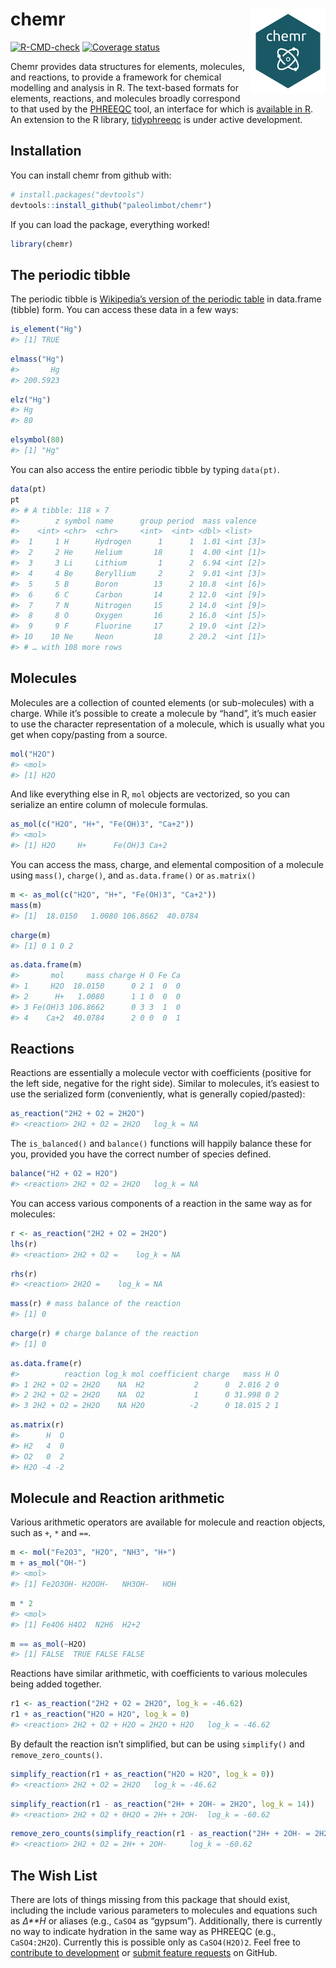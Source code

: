 
<!-- README.md is generated from README.Rmd. Please edit that file -->

# chemr <img src="man/figures/logo.png" align="right" width="120" />

<!-- badges: start -->

[![R-CMD-check](https://github.com/paleolimbot/chemr/workflows/R-CMD-check/badge.svg)](https://github.com/paleolimbot/chemr/actions)
[![Coverage
status](https://codecov.io/gh/paleolimbot/chemr/branch/master/graph/badge.svg)](https://codecov.io/github/paleolimbot/chemr?branch=master)
<!-- badges: end -->

Chemr provides data structures for elements, molecules, and reactions,
to provide a framework for chemical modelling and analysis in R. The
text-based formats for elements, reactions, and molecules broadly
correspond to that used by the
[PHREEQC](https://wwwbrr.cr.usgs.gov/projects/GWC_coupled/phreeqc/)
tool, an interface for which is [available in
R](https://cran.r-project.org/package=phreeqc). An extension to the R
library, [tidyphreeqc](https://github.com/paleolimbot/tidyphreeqc) is
under active development.

## Installation

You can install chemr from github with:

``` r
# install.packages("devtools")
devtools::install_github("paleolimbot/chemr")
```

If you can load the package, everything worked!

``` r
library(chemr)
```

## The periodic tibble

The periodic tibble is [Wikipedia’s version of the periodic
table](https://en.wikipedia.org/wiki/List_of_chemical_elements) in
data.frame (tibble) form. You can access these data in a few ways:

``` r
is_element("Hg")
#> [1] TRUE
```

``` r
elmass("Hg")
#>       Hg 
#> 200.5923
```

``` r
elz("Hg")
#> Hg 
#> 80
```

``` r
elsymbol(80)
#> [1] "Hg"
```

You can also access the entire periodic tibble by typing `data(pt)`.

``` r
data(pt)
pt
#> # A tibble: 118 × 7
#>        z symbol name      group period  mass valence  
#>    <int> <chr>  <chr>     <int>  <int> <dbl> <list>   
#>  1     1 H      Hydrogen      1      1  1.01 <int [3]>
#>  2     2 He     Helium       18      1  4.00 <int [1]>
#>  3     3 Li     Lithium       1      2  6.94 <int [2]>
#>  4     4 Be     Beryllium     2      2  9.01 <int [3]>
#>  5     5 B      Boron        13      2 10.8  <int [6]>
#>  6     6 C      Carbon       14      2 12.0  <int [9]>
#>  7     7 N      Nitrogen     15      2 14.0  <int [9]>
#>  8     8 O      Oxygen       16      2 16.0  <int [5]>
#>  9     9 F      Fluorine     17      2 19.0  <int [2]>
#> 10    10 Ne     Neon         18      2 20.2  <int [1]>
#> # … with 108 more rows
```

## Molecules

Molecules are a collection of counted elements (or sub-molecules) with a
charge. While it’s possible to create a molecule by “hand”, it’s much
easier to use the character representation of a molecule, which is
usually what you get when copy/pasting from a source.

``` r
mol("H2O")
#> <mol>
#> [1] H2O
```

And like everything else in R, `mol` objects are vectorized, so you can
serialize an entire column of molecule formulas.

``` r
as_mol(c("H2O", "H+", "Fe(OH)3", "Ca+2"))
#> <mol>
#> [1] H2O     H+      Fe(OH)3 Ca+2
```

You can access the mass, charge, and elemental composition of a molecule
using `mass()`, `charge()`, and `as.data.frame()` or `as.matrix()`

``` r
m <- as_mol(c("H2O", "H+", "Fe(OH)3", "Ca+2"))
mass(m)
#> [1]  18.0150   1.0080 106.8662  40.0784
```

``` r
charge(m)
#> [1] 0 1 0 2
```

``` r
as.data.frame(m)
#>       mol     mass charge H O Fe Ca
#> 1     H2O  18.0150      0 2 1  0  0
#> 2      H+   1.0080      1 1 0  0  0
#> 3 Fe(OH)3 106.8662      0 3 3  1  0
#> 4    Ca+2  40.0784      2 0 0  0  1
```

## Reactions

Reactions are essentially a molecule vector with coefficients (positive
for the left side, negative for the right side). Similar to molecules,
it’s easiest to use the serialized form (conveniently, what is generally
copied/pasted):

``` r
as_reaction("2H2 + O2 = 2H2O")
#> <reaction> 2H2 + O2 = 2H2O   log_k = NA
```

The `is_balanced()` and `balance()` functions will happily balance these
for you, provided you have the correct number of species defined.

``` r
balance("H2 + O2 = H2O")
#> <reaction> 2H2 + O2 = 2H2O   log_k = NA
```

You can access various components of a reaction in the same way as for
molecules:

``` r
r <- as_reaction("2H2 + O2 = 2H2O")
lhs(r)
#> <reaction> 2H2 + O2 =    log_k = NA
```

``` r
rhs(r)
#> <reaction> 2H2O =    log_k = NA
```

``` r
mass(r) # mass balance of the reaction
#> [1] 0
```

``` r
charge(r) # charge balance of the reaction
#> [1] 0
```

``` r
as.data.frame(r)
#>          reaction log_k mol coefficient charge   mass H O
#> 1 2H2 + O2 = 2H2O    NA  H2           2      0  2.016 2 0
#> 2 2H2 + O2 = 2H2O    NA  O2           1      0 31.998 0 2
#> 3 2H2 + O2 = 2H2O    NA H2O          -2      0 18.015 2 1
```

``` r
as.matrix(r)
#>      H  O
#> H2   4  0
#> O2   0  2
#> H2O -4 -2
```

## Molecule and Reaction arithmetic

Various arithmetic operators are available for molecule and reaction
objects, such as `+`, `*` and `==`.

``` r
m <- mol("Fe2O3", "H2O", "NH3", "H+")
m + as_mol("OH-")
#> <mol>
#> [1] Fe2O3OH- H2OOH-   NH3OH-   HOH
```

``` r
m * 2
#> <mol>
#> [1] Fe4O6 H4O2  N2H6  H2+2
```

``` r
m == as_mol(~H2O)
#> [1] FALSE  TRUE FALSE FALSE
```

Reactions have similar arithmetic, with coefficients to various
molecules being added together.

``` r
r1 <- as_reaction("2H2 + O2 = 2H2O", log_k = -46.62)
r1 + as_reaction("H2O = H2O", log_k = 0)
#> <reaction> 2H2 + O2 + H2O = 2H2O + H2O   log_k = -46.62
```

By default the reaction isn’t simplified, but can be using `simplify()`
and `remove_zero_counts()`.

``` r
simplify_reaction(r1 + as_reaction("H2O = H2O", log_k = 0))
#> <reaction> 2H2 + O2 = 2H2O   log_k = -46.62
```

``` r
simplify_reaction(r1 - as_reaction("2H+ + 2OH- = 2H2O", log_k = 14))
#> <reaction> 2H2 + O2 + 0H2O = 2H+ + 2OH-  log_k = -60.62
```

``` r
remove_zero_counts(simplify_reaction(r1 - as_reaction("2H+ + 2OH- = 2H2O", log_k = 14)))
#> <reaction> 2H2 + O2 = 2H+ + 2OH-     log_k = -60.62
```

## The Wish List

There are lots of things missing from this package that should exist,
including the include various parameters to molecules and equations such
as *Δ**H* or aliases (e.g., `CaSO4` as “gypsum”). Additionally, there is
currently no way to indicate hydration in the same way as PHREEQC (e.g.,
`CaSO4:2H2O`). Currently this is possible only as `CaSO4(H2O)2`. Feel
free to [contribute to
development](https://github.com/paleolimbot/chemr) or [submit feature
requests](https://github.com/paleolimbot/chemr/issues) on GitHub.
